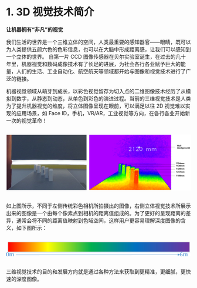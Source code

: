 # 1. 3D 视觉技术简介

**让机器拥有“非凡”的视觉**

我们生活的世界是一个三维立体的空间，人类最重要的感知器官——眼睛，既可以为人类提供五颜六色的色彩信息，也可以在大脑中形成距离感，让我们可以感知到一个立体的世界。 自第一片 CCD 图像传感器在贝尔实验室诞生，在过去的几十年里，机器视觉和数码成像技术有了长足的进展，为社会各行各业赋予巨大的能量，人们的生活、工业自动化、航空航天等领域都开始与图像和视觉技术进行了广泛的链接。

机器视觉领域从萌芽到成长，以彩色视觉留存为切入点的二维图像技术经历了从模拟到数字，从静态到动态，从单色到彩色的演进过程。当前的三维视觉技术是人类为了提升机器视觉的维度，将立体图像呈现在眼前，可以满足以往 2D 视觉难以实现的应用场景，如 Face ID，手机，VR/AR，工业视觉等方向，在各行各业开始新一次的视觉革命！

<div class="center">

![三维视觉](pic/../pic/3dDepth.png)

</div>

如上图所示，不同于左侧传统彩色相机所拍摄出的图像，右侧立体视觉技术所展示出来的图像是一个由每个像素点到相机的距离值组成的。为了更好的呈现距离的差异，通常会将不同的距离值映射到色域空间，这样用户更容易理解深度图像的含义，如下图所示：

<div class="center">

![色域](pic/nimg5.jpg)

</div>

三维视觉技术的目的和发展方向就是通过各种方法来获取到更精准，更细腻，更快速的深度图像。

<style>
.center
{
  width: auto;
  display: table;
  margin-left: auto;
  margin-right: auto;
}
</style>
